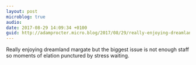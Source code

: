 ```yaml
---
layout: post
microblog: true
audio: 
date: 2017-08-29 14:09:34 +0100
guid: http://adamprocter.micro.blog/2017/08/29/really-enjoying-dreamland.html
---
```

Really enjoying dreamland margate but the biggest issue is not enough staff so moments of elation punctured by stress waiting. 
